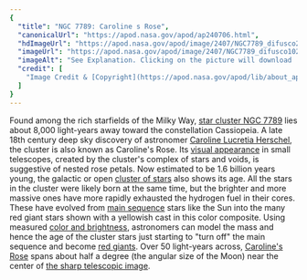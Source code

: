```yaml
---
{
  "title": "NGC 7789: Caroline s Rose",
  "canonicalUrl": "https://apod.nasa.gov/apod/ap240706.html",
  "hdImageUrl": "https://apod.nasa.gov/apod/image/2407/NGC7789_difusco2048.jpg",
  "imageUrl": "https://apod.nasa.gov/apod/image/2407/NGC7789_difusco1024c.jpg",
  "imageAlt": "See Explanation. Clicking on the picture will download  the highest resolution version available.",
  "credit": [
    "Image Credit & [Copyright](https://apod.nasa.gov/apod/lib/about_apod.html#srapply): [Massimo Di Fusco](https://www.astrobin.com/users/massimo.difusco/)"
  ]
}
---
```


Found among the rich starfields of the Milky Way, [star cluster NGC 7789](http://messier.seds.org/xtra/ngc/n7789.html) lies about 8,000 light-years away toward the constellation Cassiopeia. A late 18th century deep sky discovery of astronomer [Caroline Lucretia Herschel](https://skyandtelescope.org/observing/in-caroline-herschels-footsteps/), the cluster is also known as Caroline's Rose. Its [visual appearance](https://skyandtelescope.org/astronomy-news/explore-caroline-herschels-celestial-showpieces/) in small telescopes, created by the cluster's complex of stars and voids, is suggestive of nested rose petals. Now estimated to be 1.6 billion years young, the galactic or open [cluster of stars](https://science.nasa.gov/mission/hubble/science/universe-uncovered/hubble-star-clusters/) also shows its age. All the stars in the cluster were likely born at the same time, but the brighter and more massive ones have more rapidly exhausted the hydrogen fuel in their cores. These have evolved from [main sequence](http://en.wikipedia.org/wiki/Main_sequence) stars like the Sun into the many red giant stars shown with a yellowish cast in this color composite. Using measured [color and brightness](https://apod.nasa.gov/apod/ap010223.html), astronomers can model the mass and hence the age of the cluster stars just starting to "turn off" the main sequence and become [red giants](https://apod.nasa.gov/apod/ap110408.html). Over 50 light-years across, [Caroline's Rose](http://adsbit.harvard.edu//full/1848MNRAS...8...64./0000064.000.html) spans about half a degree (the angular size of the Moon) near the center of [the sharp telescopic image](https://www.astrobin.com/4qk8jq/0/).

